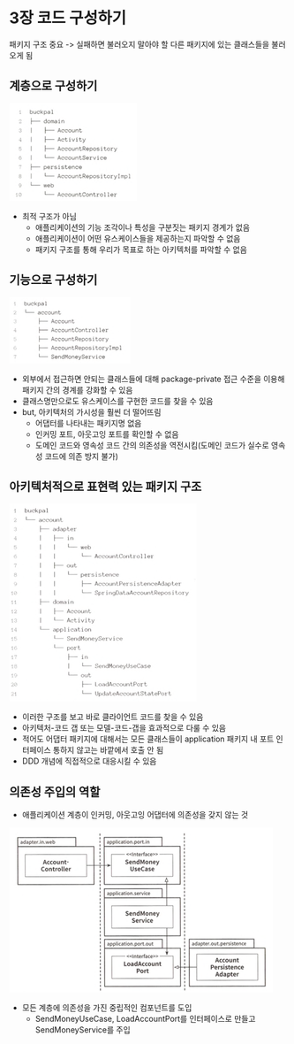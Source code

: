 # 3장 코드 구성하기

패키지 구조 중요 -> 실패하면 불러오지 말아야 할 다른 패키지에 있는 클래스들을 불러오게 됨

## 계층으로 구성하기

![img_1.png](img.png)

- 최적 구조가 아님
    - 애플리케이션의 기능 조각이나 특성을 구분짓는 패키지 경계가 없음
    - 애플리케이션이 어떤 유스케이스들을 제공하는지 파악할 수 없음
    - 패키지 구조를 통해 우리가 목표로 하는 아키텍처를 파악할 수 없음

## 기능으로 구성하기

![img_2.png](img_1.png)

- 외부에서 접근하면 안되는 클래스들에 대해 package-private 접근 수준을 이용해 패키지 간의 경계를 강화할 수 있음
- 클래스명만으로도 유스케이스를 구현한 코드를 찾을 수 있음
- but, 아키텍처의 가시성을 훨씬 더 떨어뜨림
    - 어댑터를 나타내는 패키지명 없음
    - 인커밍 포트, 아웃고잉 포트를 확인할 수 없음
    - 도메인 코드와 영속성 코드 간의 의존성을 역전시킴(도메인 코드가 실수로 영속성 코드에 의존 방지 불가)

## 아키텍처적으로 표현력 있는 패키지 구조

![img.png](img_2.png)

- 이러한 구조를 보고 바로 클라이언트 코드를 찾을 수 있음
- 아키텍처-코드 갭 또는 모델-코드-갭을 효과적으로 다룰 수 있음
- 적어도 어댑터 패키지에 대해서는 모든 클래스들이 application 패키지 내 포트 인터페이스 통하지 않고는 바깥에서 호출 안 됨
- DDD 개념에 직접적으로 대응시킬 수 있음

## 의존성 주입의 역할

- 애플리케이션 계층이 인커밍, 아웃고잉 어댑터에 의존성을 갖지 않는 것

![img_3.png](img_3.png)

- 모든 계층에 의존성을 가진 중립적인 컴포넌트를 도입
    - SendMoneyUseCase, LoadAccountPort를 인터페이스로 만들고 SendMoneyService를 주입